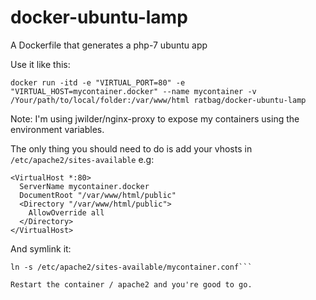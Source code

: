 # docker-ubuntu-lamp
A Dockerfile that generates a php-7 ubuntu app

Use it like this:

`docker run -itd -e "VIRTUAL_PORT=80" -e "VIRTUAL_HOST=mycontainer.docker" --name mycontainer -v /Your/path/to/local/folder:/var/www/html ratbag/docker-ubuntu-lamp`

Note: I'm using jwilder/nginx-proxy to expose my containers using the environment variables.

The only thing you should need to do is add your vhosts in `/etc/apache2/sites-available` e.g:

```
<VirtualHost *:80>
  ServerName mycontainer.docker
  DocumentRoot "/var/www/html/public"
  <Directory "/var/www/html/public">
    AllowOverride all
  </Directory>
</VirtualHost>
```

And symlink it:

```cd /etc/apache2/sites-enabled
ln -s /etc/apache2/sites-available/mycontainer.conf```

Restart the container / apache2 and you're good to go.
